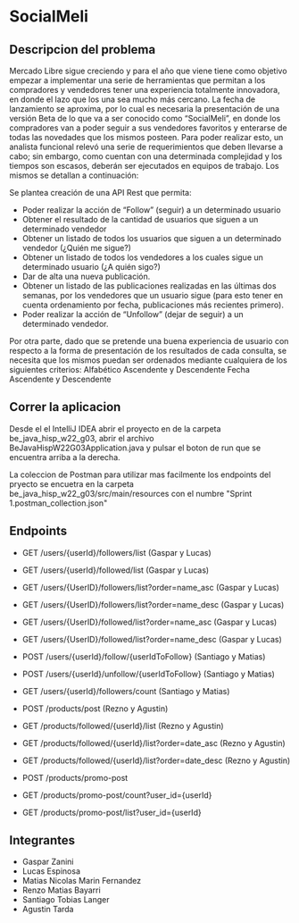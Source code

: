 
# SocialMeli
## Descripcion del problema
Mercado Libre sigue creciendo y para el año que viene  tiene como objetivo empezar a implementar una serie de herramientas que permitan a los compradores y vendedores tener una experiencia totalmente innovadora, en donde el lazo que los una sea mucho más cercano. 
La fecha de lanzamiento se aproxima, por lo cual es necesaria la presentación de una versión Beta de lo que va a ser conocido como “SocialMeli”, en donde los compradores van a poder seguir a sus vendedores favoritos y enterarse de todas las novedades que los mismos posteen.
Para poder realizar esto, un analista funcional relevó una serie de requerimientos que deben llevarse a cabo; sin embargo, como cuentan con una determinada complejidad y los tiempos son escasos, deberán ser ejecutados en equipos de trabajo. Los mismos se detallan a continuación:

Se plantea creación de una API Rest que permita:
- Poder realizar la acción de “Follow” (seguir) a un determinado usuario
- Obtener el resultado de la cantidad de usuarios que siguen a un determinado vendedor
- Obtener un listado de todos los usuarios que siguen a un determinado vendedor (¿Quién me sigue?)
- Obtener un listado de todos los vendedores a los cuales sigue un determinado usuario (¿A quién sigo?)
- Dar de alta una nueva publicación.
- Obtener un listado de las publicaciones realizadas en las últimas dos semanas, por los vendedores que un usuario sigue (para esto tener en cuenta ordenamiento por fecha, publicaciones más recientes primero).
- Poder realizar la acción de “Unfollow” (dejar de seguir) a un determinado vendedor.

Por otra parte, dado que se pretende una buena experiencia de usuario con respecto a la forma de presentación de los resultados de cada consulta, se necesita que los mismos puedan ser ordenados mediante cualquiera de los siguientes criterios: 
Alfabético Ascendente y Descendente
Fecha Ascendente y Descendente

## Correr la aplicacion
Desde el el IntelliJ IDEA abrir el proyecto en de la carpeta be_java_hisp_w22_g03, abrir el archivo BeJavaHispW22G03Application.java y pulsar el boton de run que se encuentra arriba a la derecha.

La coleccion de Postman para utilizar mas facilmente los endpoints del pryecto se encuetra en la carpeta be_java_hisp_w22_g03/src/main/resources con el numbre "Sprint 1.postman_collection.json"

## Endpoints

- GET /users/{userId}/followers/list (Gaspar y Lucas)
- GET /users/{userId}/followed/list (Gaspar y Lucas)
- GET /users/{UserID}/followers/list?order=name_asc (Gaspar y Lucas)
- GET /users/{UserID}/followers/list?order=name_desc (Gaspar y Lucas)
- GET /users/{UserID}/followed/list?order=name_asc (Gaspar y Lucas)
- GET /users/{UserID}/followed/list?order=name_desc (Gaspar y Lucas)

- POST /users/{userId}/follow/{userIdToFollow} (Santiago y Matias)
- POST /users/{userId}/unfollow/{userIdToFollow} (Santiago y Matias)
- GET /users/{userId}/followers/count (Santiago y Matias)

- POST /products/post (Rezno y Agustin)
- GET /products/followed/{userId}/list (Rezno y Agustin)
- GET /products/followed/{userId}/list?order=date_asc (Rezno y Agustin)
- GET /products/followed/{userId}/list?order=date_desc (Rezno y Agustin)

- POST /products/promo-post
- GET /products/promo-post/count?user_id={userId}
- GET /products/promo-post/list?user_id={userId}

## Integrantes
- Gaspar Zanini
- Lucas Espinosa
- Matias Nicolas Marin Fernandez
- Renzo Matias Bayarri
- Santiago Tobias Langer
- Agustin Tarda
